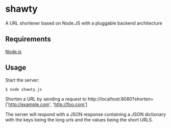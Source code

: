 # shawty

A URL shortener based on Node.JS with a pluggable backend architecture

## Requirements

[Node.js](http://nodejs.org)

## Usage

Start the server:

    $ node shawty.js

Shorten a URL by sending a request to http://localhost:8080?shorten=['http://example.com', 'http://foo.com']

The server will respond with a JSON response containing a JSON dictionary with the keys being 
the long urls and the values being the short URLS.
